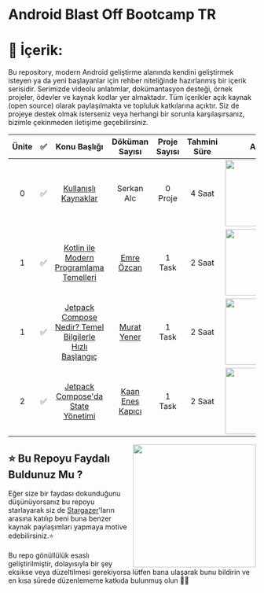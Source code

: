 # Android Blast Off Bootcamp TR

# 📝 İçerik:

Bu repository, modern Android geliştirme alanında kendini geliştirmek isteyen ya da yeni başlayanlar için rehber niteliğinde hazırlanmış bir içerik serisidir. Serimizde videolu anlatımlar, dokümantasyon desteği, örnek projeler, ödevler ve kaynak kodlar yer almaktadır. Tüm içerikler açık kaynak (open source) olarak paylaşılmakta ve topluluk katkılarına açıktır. Siz de projeye destek olmak isterseniz veya herhangi bir sorunla karşılaşırsanız, bizimle çekinmeden iletişime geçebilirsiniz.



|Ünite|✅  |          Konu Başlığı          | Döküman Sayısı  | Proje Sayısı | Tahmini Süre |Alan |
|:---:|:-----|:------------------------------:|:-----------------:|:--------------:|:--------------:|:-------------:|
|0|✅     | [Kullanışlı Kaynaklar](https://github.com/Developer-MultiGroup/Android-Blast-Off/tree/main/Part%2000%20%7C%20Kaynak%C3%A7a)       |Serkan Alc                |0 Proje              | 4 Saat             | <img src="https://developers.google.com/profile/badges/events/io/2022/android/3-build/badge.svg" width="135em"/> 
|1|✅     | [Kotlin ile Modern Programlama Temelleri](https://www.youtube.com/watch?v=ON-jPJLeQxw)       |[Emre Özcan](https://www.linkedin.com/in/emre-%C3%B6zcan-6aa582193/)               |1 Task              | 2 Saat             | <img src="https://developers.google.com/profile/badges/events/io/2022/android/3-build/badge.svg" width="135em"/>
|1|✅     | [Jetpack Compose Nedir? Temel Bilgilerle Hızlı Başlangıç](https://www.youtube.com/watch?v=wku2t4buH10&ab_channel=MultiGroupCommunity)       |[Murat Yener ](https://www.linkedin.com/in/muratyener/)              |1 Task              | 2 Saat             | <img src="https://developers.google.com/profile/badges/events/io/2022/android/3-build/badge.svg" width="135em"/>  
|2|✅     | [Jetpack Compose'da State Yönetimi](https://www.youtube.com/watch?v=2zEsctLGkd8)       |[Kaan Enes Kapıcı ](https://www.linkedin.com/in/kaaneneskpc/)              |1 Task              | 2 Saat             | <img src="https://developers.google.com/profile/badges/events/io/2022/android/3-build/badge.svg" width="135em"/>

<img align="right" src="https://media.giphy.com/media/fWpU2nQmUKvRct4c1u/giphy.gif" width='250'/>

## ⭐ Bu Repoyu Faydalı Buldunuz Mu ?

Eğer size bir faydası dokunduğunu düşünüyorsanız bu repoyu starlayarak siz de [Stargazer](url)'ların arasına katılıp beni buna benzer kaynak paylaşımları yapmaya motive edebilirsiniz.⭐ <br>
<br>
Bu repo gönüllülük esaslı geliştirilmiştir, dolayısıyla bir şey eksikse veya düzeltilmesi gerekiyorsa lütfen bana ulaşarak bunu bildirin ve en kısa sürede düzenlememe katkıda bulunmuş olun 👍🏻
